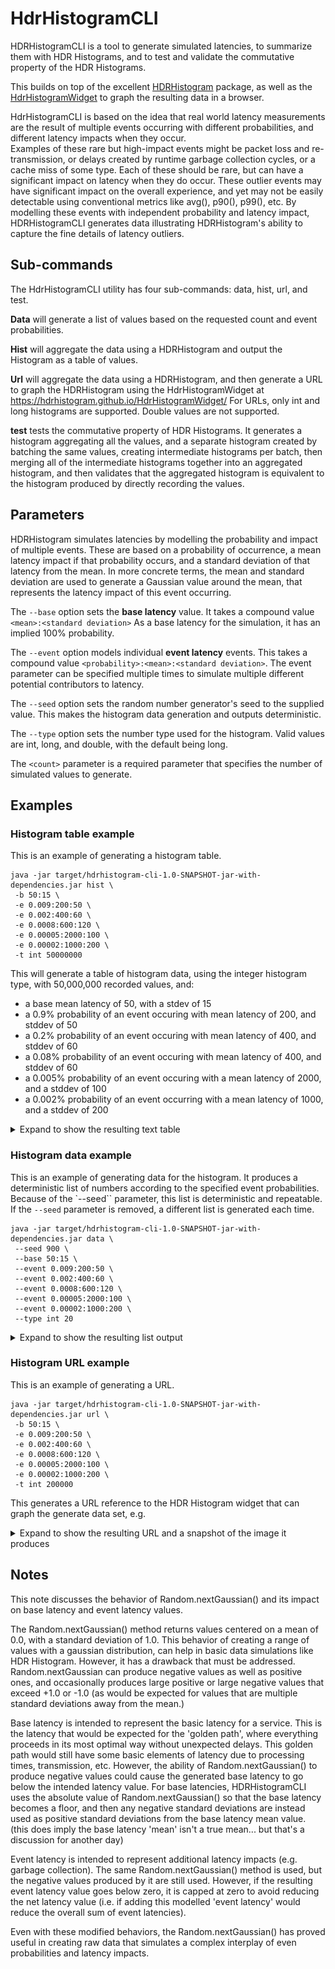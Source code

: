 # HdrHistogramCLI 

HDRHistogramCLI is a tool to generate simulated latencies, to summarize them with HDR Histograms, and to test and validate the commutative property of the HDR Histograms.

This builds on top of the excellent [HDRHistogram](https://github.com/HdrHistogram/HdrHistogram) package, as well as the [HdrHistogramWidget](https://github.com/HdrHistogram/HdrHistogramWidget) to graph the resulting data in a browser.

HdrHistogramCLI is based on the idea that real world latency measurements are the result of multiple events occurring with different probabilities, and different latency impacts when they occur.  
Examples of these rare but high-impact events might be packet loss and re-transmission, or delays created by runtime garbage collection cycles, or a cache miss of some type.  Each of these should be rare, but can have a significant impact on latency when they do occur.
These outlier events may have significant impact on the overall experience, and yet may not be easily detectable using conventional metrics like avg(), p90(), p99(), etc.
By modelling these events with independent probability and latency impact, HDRHistogramCLI generates data illustrating HDRHistogram's ability to capture the fine details of latency outliers.

## Sub-commands

The HdrHistogramCLI utility has four sub-commands: data, hist, url, and test.

**Data** will generate a list of values based on the requested count and event probabilities. 

**Hist** will aggregate the data using a HDRHistogram and output the Histogram as a table of values.

**Url** will aggregate the data using a HDRHistogram, and then generate a URL to graph the HDRHistogram using the HdrHistogramWidget at https://hdrhistogram.github.io/HdrHistogramWidget/  For URLs, only int and long histograms are supported.  Double values are not supported.


**test** tests the commutative property of HDR Histograms.  It generates a histogram aggregating all the values, and a separate histogram created by batching the same values, creating intermediate histograms per batch, then merging all of the intermediate histograms together into an aggregated histogram, and then validates that the aggregated histogram is equivalent to the histogram produced by directly recording the values.  

## Parameters
HDRHistogram simulates latencies by modelling the probability and impact of multiple events.  These are based on a probability of occurrence, a mean latency impact if that probability occurs, and a standard deviation of that latency from the mean.  In more concrete terms, the mean and standard deviation are used to generate a Gaussian value around the mean, that represents the latency impact of this event occurring.

The ```--base``` option sets the **base latency** value.  It takes a compound value ```<mean>:<standard deviation>``` As a base latency for the simulation, it has an implied 100% probability.

The ```--event``` option models individual **event latency** events.  This takes a compound value ```<probability>:<mean>:<standard deviation>```.  The event parameter can be specified multiple times to simulate multiple different potential contributors to latency.

The ```--seed``` option sets the random number generator's seed to the supplied value.  This makes the histogram data generation and outputs deterministic.

The ```--type``` option sets the number type used for the histogram.  Valid values are int, long, and double, with the default being long.

The ```<count>``` parameter is a required parameter that specifies the number of simulated values to generate.


## Examples ##
### Histogram table example ###
This is an example of generating a histogram table.
```
java -jar target/hdrhistogram-cli-1.0-SNAPSHOT-jar-with-dependencies.jar hist \
 -b 50:15 \
 -e 0.009:200:50 \
 -e 0.002:400:60 \
 -e 0.0008:600:120 \
 -e 0.00005:2000:100 \
 -e 0.00002:1000:200 \
 -t int 50000000
```
This will generate a table of histogram data, using the integer histogram type, with 50,000,000 recorded values, and:
* a base mean latency of 50, with a stdev of 15
* a 0.9% probability of an event occuring with mean latency of 200, and stddev of 50
* a 0.2% probability of an event occuring with mean latency of 400, and stddev of 60 
* a 0.08% probability of an event occuring with mean latency of 400, and stddev of 60 
* a 0.005% probability of an event occuring with a mean latency of 2000, and a stddev of 100
* a 0.002% probability of an event occurring with a mean latency of 1000, and a stddev of 200

<details>
  <summary>Expand to show the resulting text table</summary>

```
       Value     Percentile TotalCount 1/(1-Percentile)

      50.000 0.000000000000    2626982           1.00
      51.000 0.100000000000    5242177           1.11
      53.000 0.200000000000   10389426           1.25
      55.000 0.300000000000   15356030           1.43
      57.000 0.400000000000   20067396           1.67
      60.000 0.500000000000   26517591           2.00
      61.000 0.550000000000   28476204           2.22
      62.000 0.600000000000   30332276           2.50
      64.000 0.650000000000   33730618           2.86
      65.000 0.700000000000   35271272           3.33
      67.000 0.750000000000   38039541           4.00
      68.000 0.775000000000   39267299           4.44
      69.000 0.800000000000   40395538           5.00
      70.000 0.825000000000   41427184           5.71
      72.000 0.850000000000   43223194           6.67
      73.000 0.875000000000   43993445           8.00
      74.000 0.887500000000   44687326           8.89
      75.000 0.900000000000   45305914          10.00
      76.000 0.912500000000   45857530          11.43
      77.000 0.925000000000   46348954          13.33
      79.000 0.937500000000   47160257          16.00
      80.000 0.943750000000   47492458          17.78
      81.000 0.950000000000   47781849          20.00
      82.000 0.956250000000   48033390          22.86
      83.000 0.962500000000   48251233          26.67
      85.000 0.968750000000   48597430          32.00
      85.000 0.971875000000   48597430          35.56
      87.000 0.975000000000   48848967          40.00
      88.000 0.978125000000   48947034          45.71
      90.000 0.981250000000   49097496          53.33
      93.000 0.984375000000   49241567          64.00
      95.000 0.985937500000   49300173          71.11
     101.000 0.987500000000   49381256          80.00
     197.000 0.989062500000   49454675          91.43
     231.000 0.990625000000   49533245         106.67
     255.000 0.992187500000   49612691         128.00
     266.000 0.992968750000   49651126         142.22
     277.000 0.993750000000   49689068         160.00
     289.000 0.994531250000   49727401         182.86
     303.000 0.995312500000   49766418         213.33
     321.000 0.996093750000   49804971         256.00
     334.000 0.996484375000   49824949         284.44
     352.000 0.996875000000   49843912         320.00
     384.000 0.997265625000   49863624         365.71
     422.000 0.997656250000   49882950         426.67
     453.000 0.998046875000   49902864         512.00
     467.000 0.998242187500   49912425         568.89
     481.000 0.998437500000   49921875         640.00
     497.000 0.998632812500   49931806         731.43
     515.000 0.998828125000   49941644         853.33
     538.000 0.999023437500   49951505        1024.00
     552.000 0.999121093750   49956220        1137.78
     571.000 0.999218750000   49961102        1280.00
     595.000 0.999316406250   49965836        1462.86
     627.000 0.999414062500   49970803        1706.67
     661.000 0.999511718750   49975650        2048.00
     679.000 0.999560546875   49978142        2275.56
     697.000 0.999609375000   49980523        2560.00
     716.000 0.999658203125   49983032        2925.71
     736.000 0.999707031250   49985432        3413.33
     759.000 0.999755859375   49987878        4096.00
     772.000 0.999780273438   49989095        4551.11
     786.000 0.999804687500   49990302        5120.00
     802.000 0.999829101563   49991491        5851.43
     821.000 0.999853515625   49992690        6826.67
     847.000 0.999877929688   49993921        8192.00
     862.000 0.999890136719   49994522        9102.22
     882.000 0.999902343750   49995121       10240.00
     908.000 0.999914550781   49995741       11702.86
     952.000 0.999926757813   49996347       13653.33
    1066.000 0.999938964844   49996949       16384.00
    1198.000 0.999945068359   49997254       18204.44
    1866.000 0.999951171875   49997559       20480.00
    1955.000 0.999957275391   49997864       23405.71
    2000.000 0.999963378906   49998172       27306.67
    2037.000 0.999969482422   49998482       32768.00
    2053.000 0.999972534180   49998640       36408.89
    2069.000 0.999975585938   49998792       40960.00
    2083.000 0.999978637695   49998938       46811.43
    2097.000 0.999981689453   49999091       54613.33
    2113.000 0.999984741211   49999245       65536.00
    2123.000 0.999986267090   49999322       72817.78
    2133.000 0.999987792969   49999403       81920.00
    2141.000 0.999989318848   49999468       93622.86
    2153.000 0.999990844727   49999547      109226.67
    2169.000 0.999992370605   49999626      131072.00
    2177.000 0.999993133545   49999663      145635.56
    2185.000 0.999993896484   49999707      163840.00
    2193.000 0.999994659424   49999741      187245.71
    2201.000 0.999995422363   49999777      218453.33
    2209.000 0.999996185303   49999810      262144.00
    2215.000 0.999996566772   49999830      291271.11
    2223.000 0.999996948242   49999849      327680.00
    2231.000 0.999997329712   49999870      374491.43
    2235.000 0.999997711182   49999889      436906.67
    2247.000 0.999998092651   49999909      524288.00
    2251.000 0.999998283386   49999916      582542.22
    2259.000 0.999998474121   49999924      655360.00
    2267.000 0.999998664856   49999936      748982.86
    2273.000 0.999998855591   49999943      873813.33
    2287.000 0.999999046326   49999954     1048576.00
    2289.000 0.999999141693   49999959     1165084.44
    2291.000 0.999999237061   49999962     1310720.00
    2297.000 0.999999332428   49999968     1497965.71
    2303.000 0.999999427795   49999973     1747626.67
    2319.000 0.999999523163   49999979     2097152.00
    2319.000 0.999999570847   49999979     2330168.89
    2323.000 0.999999618530   49999981     2621440.00
    2333.000 0.999999666214   49999984     2995931.43
    2351.000 0.999999713898   49999986     3495253.33
    2369.000 0.999999761581   49999989     4194304.00
    2391.000 0.999999785423   49999990     4660337.78
    2393.000 0.999999809265   49999991     5242880.00
    2411.000 0.999999833107   49999992     5991862.86
    2417.000 0.999999856949   49999993     6990506.67
    2485.000 0.999999880791   49999995     8388608.00
    2485.000 0.999999892712   49999995     9320675.55
    2541.000 0.999999904633   49999996    10485760.00
    2541.000 0.999999916553   49999996    11983725.71
    2565.000 0.999999928474   49999997    13981013.34
    2569.000 0.999999940395   49999998    16777216.00
    2569.000 0.999999946356   49999998    18641351.10
    2569.000 0.999999952316   49999998    20971519.98
    2569.000 0.999999958277   49999998    23967451.45
    2579.000 0.999999964237   49999999    27962026.68
    2579.000 0.999999970198   49999999    33554432.00
    2579.000 0.999999973178   49999999    37282702.28
    2579.000 0.999999976158   49999999    41943039.96
    2579.000 0.999999979138   49999999    47934902.91
    2595.000 0.999999982119   50000000    55924053.19
    2595.000 1.000000000000   50000000
#[Mean    =       64.672, StdDeviation   =       36.159]
#[Max     =     2595.000, Total count    =     50000000]
#[Buckets =            2, SubBuckets     =         2048]
```
</details>

### Histogram data example ###

This is an example of generating data for the histogram.  It produces a deterministic list of numbers according to the specified event probabilities.  Because of the `--seed`` parameter, this list is deterministic and repeatable.
If the ```--seed``` parameter is removed, a different list is generated each time.

```
java -jar target/hdrhistogram-cli-1.0-SNAPSHOT-jar-with-dependencies.jar data \
 --seed 900 \
 --base 50:15 \
 --event 0.009:200:50 \
 --event 0.002:400:60 \
 --event 0.0008:600:120 \
 --event 0.00005:2000:100 \
 --event 0.00002:1000:200 \
 --type int 20
```

<details>
  <summary>Expand to show the resulting list output</summary>

```
53
60
77
66
62
62
77
81
76
78
62
55
66
54
53
52
403
59
51
65
```
</details>

### Histogram URL example ###
This is an example of generating a URL.  

```
java -jar target/hdrhistogram-cli-1.0-SNAPSHOT-jar-with-dependencies.jar url \
 -b 50:15 \
 -e 0.009:200:50 \
 -e 0.002:400:60 \
 -e 0.0008:600:120 \
 -e 0.00005:2000:100 \
 -e 0.00002:1000:200 \
 -t int 200000 
```
This generates a URL reference to the HDR Histogram widget that can graph the generate data set, e.g. 
<details>
  <summary>Expand to show the resulting URL and a snapshot of the image it produces</summary>

https://hdrhistogram.github.io/HdrHistogramWidget/?unitText=nanoseconds&data.Series_A=HISTFAAAAkd4nC1Sv2sVQRDend3bbNbNveWyvizrcT7OZ0AJKAgWNiGQRhBsRGxEwcbOJo2NSAgSREQMBhs16dQiiKBVkGARLVKkCmIh4h8gAVPZ6Df3cnu3szPzzTc%2F9uqllUkhVBKjRx1KORK9f7P7o9OtnTfy%2Fbr8tS63X8oHL%2BTnVfn8mby%2FIjceyb1luXVv%2F%2B7ywpM7G7e3b%2B5fW7vy8NKP%2Bd9zuxf2zi2e%2FXR68%2BROu3b867GnU6txsdrqHUy882%2FdN%2FvTbBe7elNvqL%2F0kQ7kY%2FouX8uFq%2FPnZ9qcYvBeW9IktFZUkNJKC8ILkzGKBT6BBZ13bFQqA%2BGdhtClC9aRNaH0PgTrQ2m9Lo0rq36M%2FZhTKKvQD3iSr3LVxLpuBqFKYVCFHIfD6arOg7opQ4ptjqkZzNRNalJb5yY39bBfp1QPU93U0zG3ecbH3Pic23Y6VpWvAjhTDv3KNd7bsq%2B5AhdKB8WhQBtdCOSMtsZWpjRkqLTcrLHWQNPAoDPLBmOho39Y0KnRcBs0zwBtWcMRFo1ROCJhLaQh0dkRrgVPA%2FMyIEKA64YKnDLCEBdjMFmLMMtsFjEcwXRE9jAFIjTDePBsZ3bT1YPVObrqjC6Q2QqtQGOJcFEC8KILErwMKwXaZR2HMQD4ejsndr5s03mYuEdHicaJjmDBBTd8BUcKmmDBbEqP6QLzUUDwH4KkiOkx9eFSCFewFZCcsqDRNt6lY17kYcAkTdEpukxn4B%2BnEzRHryR9IfozRh8YPkvXAb6Bii9C%2FgeP408h

![HdrHistogram chart example](assets/HdrHistogramExample.png)

</details>



## Notes ##
This note discusses the behavior of Random.nextGaussian() and its impact on base latency and event latency values. 

The Random.nextGaussian() method returns values centered on a mean of 0.0, with a standard deviation of 1.0.  This behavior of creating a range of values with a gaussian distribution, can help in basic data simulations like HDR Histogram.  However, it has a drawback that must be addressed.  Random.nextGaussian can produce negative values as well as positive ones, and occasionally produces large positive or large negative values that exceed +1.0 or -1.0 (as would be expected for values that are multiple standard deviations away from the mean.)  

Base latency is intended to represent the basic latency for a service.  This is the latency that would be expected for the 'golden path', where everything proceeds in its most optimal way without unexpected delays.  This golden path would still have some basic elements of latency due to processing times, transmission, etc.  However, the ability of Random.nextGaussian() to produce negative values could cause the generated base latency to go below the intended latency value.  For base latencies, HDRHistogramCLI uses the absolute value of Random.nextGaussian() so that the base latency becomes a floor, and then any negative standard deviations are instead used as positive standard deviations from the base latency mean value.  (this does imply the base latency 'mean' isn't a true mean... but that's a discussion for another day)

Event latency is intended to represent additional latency impacts (e.g. garbage collection).  The same Random.nextGaussian() method is used, but the negative values produced by it are still used.  However, if the resulting event latency value goes below zero, it is capped at zero to avoid reducing the net latency value (i.e. if adding this modelled 'event latency' would reduce the overall sum of event latencies).   

Even with these modified behaviors, the Random.nextGaussian() has proved useful in creating raw data that simulates a complex interplay of even probabilities and latency impacts.